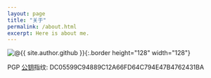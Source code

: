 ```yaml
---
layout: page
title: "关于"
permalink: /about.html
excerpt: Here is about me.
---
```

![@{{ site.author.github }}](https://avatars0.githubusercontent.com/u/29818825){:.border height="128" width="128"}

PGP [公钥](/pubkey.asc)指纹:
DC05599C94889C12A66FD64C794E47B4762431BA
